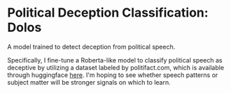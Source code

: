 # Political Deception Classification: Dolos

A model trained to detect deception from political speech.

Specifically, I fine-tune a Roberta-like model to classify political speech as deceptive by utilizing a dataset labeled by politifact.com, which is available through huggingface [here](https://huggingface.co/datasets/liar). I'm hoping to see whether speech patterns or subject matter will be stronger signals on which to learn.
